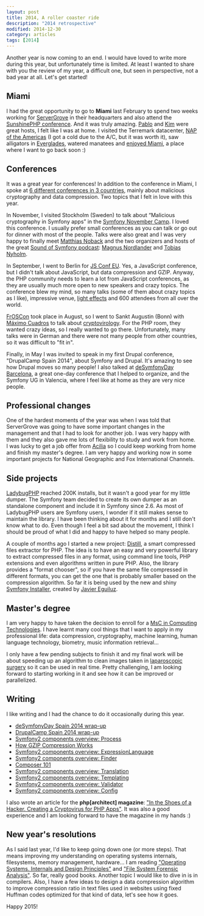 ```yaml
---
layout: post
title: 2014, A roller coaster ride
description: "2014 retrospective"
modified: 2014-12-30
category: articles
tags: [2014]
---
```


Another year is now coming to an end. I would have loved to write more during this year, but unfortunately time is
limited. At least I wanted to share with you the review of my year, a difficult one, but seen in perspective, not 
a bad year at all. Let's get started!

## Miami

I had the great opportunity to go to **Miami** last February to spend two weeks working for [ServerGrove](http://servergrove.com/) 
in their headquarters and also attend the [SunshinePHP conference](http://2015.sunshinephp.com/). And it was 
truly amazing. [Pablo](https://twitter.com/pgodel) and [Kim](https://twitter.com/kimgrinfeder) were great hosts, 
I felt like I was at home. I visited the Terremark datacenter, [NAP of the Americas](http://www.verizonenterprise.com/infrastructure/data-centers/north-america/nap/nap-americas.xml) 
(I got a cold due to the A/C, but it was worth it), saw alligators in [Everglades](https://www.youtube.com/watch?v=L5-xlK6oraQ), 
watered manatees and [enjoyed Miami](https://twitter.com/raulfraile/status/435088434718208000), a place where 
I want to go back soon :)
  
## Conferences

It was a great year for conferences! In addition to the conference in Miami, I spoke at [6 different conferences in 3 countries](http://lanyrd.com/profile/raulfraile/), 
mainly about malicious cryptography and data compression. Two topics that I felt in love with this year.

In November, I visited Stockholm (Sweden) to talk about “Malicious cryptography in Symfony apps” in the [Symfony November Camp](www.symfony.se/november-camp/). I loved this conference. I usually prefer small conferences as you can talk or go out for dinner with most of the people. Talks were also great and I was very happy to finally meet [Matthias Noback](https://twitter.com/matthiasnoback) and the two organizers and hosts of the great [Sound of Symfony podcast](http://www.soundofsymfony.com/): [Magnus Nordlander](https://twitter.com/drrotmos) and [Tobias Nyholm](https://twitter.com/TobiasNyholm). 

In September, I went to Berlin for [JS Conf EU](http://2014.jsconf.eu/). Yes, a JavaScript conference, but I didn't talk about JavaScript, but data compression and GZIP. Anyway, the PHP community needs to learn a lot from JavaScript conferences, as they are usually much more open to new speakers and crazy topics. The conference blew my mind, so many talks (some of them about crazy topics as I like), impressive venue, [light effects](https://www.youtube.com/watch?v=pkjwUOk_iCk) and 600 attendees from all over the world.

[FrOSCon](https://www.froscon.de/en/home/) took place in August, so I went to Sankt Augustin (Bonn) with [Máximo Cuadros](https://twitter.com/mcuadros_) to talk about [cryptovirology](http://www.slideshare.net/raulfraile/kernelinfect-creating-a-cryptovirus-for-symfony2-apps). For the PHP room, they wanted crazy ideas, so I really wanted to go there. Unfortunately, many talks were in German and there were not many people from other countries, so it was difficult to "fit in".

Finally, in May I was invited to speak in my first Drupal conference, "DrupalCamp Spain 2014", about Symfony and Drupal. It's amazing to see how Drupal moves so many people! I also talked at [deSymfonyDay Barcelona](day.desymfony.com), a great one-day conference that I helped to organize, and the Symfony UG in Valencia, where I feel like at home as they are very nice people.

## Professional changes

One of the hardest moments of the year was when I was told that ServerGrove was going to have some important changes in the management and that I had to look for another job. I was very happy with them and they also gave me lots of flexibility to study and work from home. I was lucky to get a job offer from [Acilia](http://acilia.es/) so I could keep working from home and finish my master's degree. I am very happy and working now in some important projects for National Geographic and Fox International Channels.

## Side projects

[LadybugPHP](https://github.com/raulfraile/ladybug) reached 200K installs, but it wasn't a good year for my little dumper. The Symfony team decided to create its own dumper as an standalone component and include it in Symfony since 2.6. As most of LadybugPHP users are Symfony users, I wonder if it still makes sense to maintain the library. I have been thinking about it for months and I still don't know what to do. Even though I feel a bit sad about the movement, I think I should be proud of what I did and happy to have helped so many people. 

A couple of months ago I started a new project: [Distill](https://github.com/raulfraile/distill), a smart compressed files extractor for PHP. The idea is to have an easy and very powerful library to extract compressed files in any format, using command line tools, PHP extensions and even algorithms written in pure PHP. Also, the library provides a "format chooser", so if you have the same file compressed in different formats, you can get the one that is probably smaller based on the compression algorithm. So far it is being used by the new and shiny [Symfony Installer](https://github.com/symfony/symfony-installer), created by [Javier Eguiluz](http://twitter.com/javiereguiluz).

## Master's degree

I am very happy to have taken the decision to enroll for a [MsC in Computing Technologies](http://cvnet.cpd.ua.es/webcvnet/planestudio/planestudiond.aspx?plan=D031&Lengua=E#). I have learnt many cool things that I want to apply in my professional life: data compression, cryptography, machine learning, human language technology, biometry, music information retrieval...
 
I only have a few pending subjects to finish it and my final work will be about speeding up an algorithm to clean images taken in [laparoscopic surgery](http://en.wikipedia.org/wiki/Laparoscopic_surgery) so it can be used in real time. Pretty challenging, I am looking forward to starting working in it and see how it can be improved or parallelized.

## Writing

I like writing and I had the chance to do it occasionally during this year. 

* [deSymfonyDay Spain 2014 wrap-up](http://blog.servergrove.com/2014/06/03/desymfonyday-spain-2014-wrap/)
* [DrupalCamp Spain 2014 wrap-up](http://blog.servergrove.com/2014/05/19/drupalcamp-spain-2014-wrap/)
* [Symfony2 components overview: Process](http://blog.servergrove.com/2014/04/16/symfony2-components-overview-process/)
* [How GZIP Compression Works](http://blog.servergrove.com/2014/04/14/gzip-compression-works/)
* [Symfony2 components overview: ExpressionLanguage](http://blog.servergrove.com/2014/04/07/symfony2-components-overview-expression-language/)
* [Symfony2 components overview: Finder](http://blog.servergrove.com/2014/03/26/symfony2-components-overview-finder/)
* [Composer 101](http://blog.servergrove.com/2014/03/19/composer-tutorial/)
* [Symfony2 components overview: Translation](http://blog.servergrove.com/2014/03/18/symfony2-components-overview-translation/)
* [Symfony2 components overview: Templating](http://blog.servergrove.com/2014/03/11/symfony2-components-overview-templating/)
* [Symfony2 components overview: Validator](http://blog.servergrove.com/2014/03/03/symfony2-components-overview-validator/)
* [Symfony2 components overview: Config](http://blog.servergrove.com/2014/02/21/symfony2-components-overview-config/)

I also wrote an article for the **php\[architect\] magazine**: ["In the Shoes of a Hacker. Creating a Cryptovirus for PHP Apps"](http://www.phparch.com/magazine/2014-2/november/?utm_campaign=magazine&utm_source=social&utm_medium=hootsuite&utm_content=cryptovirus). It was also a good experience and I am looking forward to have the magazine in my hands :)

## New year's resolutions

As I said last year, I'd like to keep going down one (or more steps). That means improving my understanding on operating systems internals, filesystems, memory management, hardware... I am reading ["Operating Systems. Internals and Design Principles"](http://www.amazon.com/dp/0131479547/ref=cm_sw_r_tw_dp_VTMOub0VZWEHR) and ["File System Forensic Analysis"](http://www.amazon.com/dp/0321268172/ref=cm_sw_r_tw_dp_cSMOub1E7PYDZ). So far, really good books. Another topic I would like to dive in is in compilers. Also, I have a few ideas to design a data compression algorithm to improve compression ratio in text files used in websites using fixed Huffman codes optimized for that kind of data, let's see how it goes. 

Happy 2015!